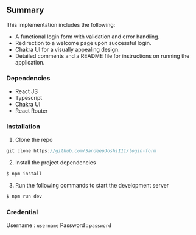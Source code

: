 ## Summary

This implementation includes the following:

- A functional login form with validation and error handling.
- Redirection to a welcome page upon successful login.
- Chakra UI for a visually appealing design.
- Detailed comments and a README file for instructions on running the application.

### Dependencies

- React JS
- Typescript
- Chakra UI
- React Router

### Installation

1. Clone the repo

```js
git clone https://github.com/SandeepJoshi111/login-form
```

2. Install the project dependencies

```js
$ npm install
```

3. Run the following commands to start the development server

```js
$ npm run dev
```

### Credential

Username : `username`
Password : `password`
